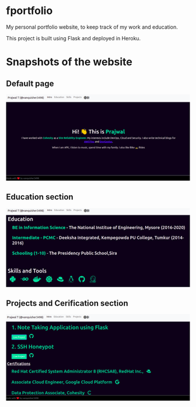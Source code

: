 # fportfolio

My personal portfolio website, to keep track of my work and education.

This project is built using Flask and deployed in Heroku.

# Snapshots of the website

## Default page

![Default](static/images/section_1.png "Default page")

## Education section

![Education](static/images/section_2.png "education")

## Projects and Cerification section

![Projects](static/images/section_3.png "projects")
